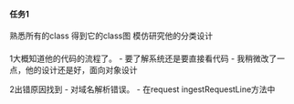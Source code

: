#### 任务1
熟悉所有的class
得到它的class图
模仿研究他的分类设计

#### 
  1大概知道他的代码的流程了。
    - 要了解系统还是要直接看代码
    - 我稍微改了一点，他的设计还是好，面向对象设计

  2出错原因找到
    - 对域名解析错误。
    - 在request ingestRequestLine方法中